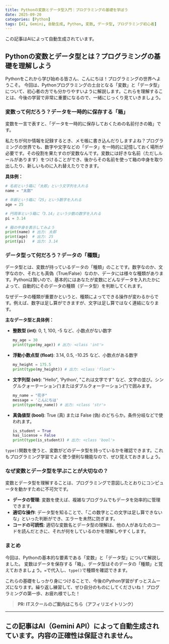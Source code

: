 ```yaml
---
title: Pythonの変数とデータ型入門｜プログラミングの基礎を学ぼう
date: 2025-09-20
categories: [Python]
tags: [AI, Gemini, 自動生成, Python, 変数, データ型, プログラミング初心者]
---
```


この記事はAIによって自動生成されています。

## Pythonの変数とデータ型とは？プログラミングの基礎を理解しよう

Pythonをこれから学び始める皆さん、こんにちは！プログラミングの世界へようこそ。
今回は、Pythonプログラミングの土台となる「変数」と「データ型」について、初心者の方でも分かりやすいように解説します。これらを理解することは、今後の学習で非常に重要になるので、一緒にじっくり見ていきましょう。

### 変数って何だろう？データを一時的に保存する「箱」

変数を一言で表すと、「データを一時的に保存しておくための名前付きの箱」です。

私たちが何か情報を記録するとき、メモ帳に書き込んだりしますよね？プログラミングの世界でも、数字や文字などの「データ」を一時的に記憶しておく場所が必要です。その役割を果たすのが変数なんです。変数には好きな名前（ただしルールがあります）をつけることができ、後からその名前を使って箱の中身を取り出したり、新しいものに入れ替えたりできます。

**具体例：**

```python
# 名前という箱に「太郎」という文字列を入れる
name = "太郎"

# 年齢という箱に「25」という数字を入れる
age = 25

# 円周率という箱に「3.14」という少数の数字を入れる
pi = 3.14

# 箱の中身を表示してみよう
print(name) # 出力: 太郎
print(age)  # 出力: 25
print(pi)   # 出力: 3.14
```

### データ型って何だろう？データの「種類」

データ型とは、変数が持っているデータの「種類」のことです。数字なのか、文字なのか、それとも真偽（True/False）なのか、データには様々な種類があります。Pythonは賢いので、基本的にはあなたが変数にどんなデータを入れたかによって、自動的にそのデータの種類（データ型）を判断してくれます。

なぜデータの種類が重要かというと、種類によってできる操作が変わるからです。例えば、数字は足し算ができますが、文字は足し算ではなく連結になります。

**主なデータ型と具体例：**

*   **整数型 (int)**: 0, 1, 100, -5 など、小数点がない数字
    ```python
    my_age = 30
    print(type(my_age)) # 出力: <class 'int'>
    ```
*   **浮動小数点型 (float)**: 3.14, 0.5, -10.25 など、小数点がある数字
    ```python
    my_height = 175.5
    print(type(my_height)) # 出力: <class 'float'>
    ```
*   **文字列型 (str)**: "Hello", 'Python', "これは文字です" など、文字の並び。シングルクォーテーション(')またはダブルクォーテーション(")で囲みます。
    ```python
    my_name = "花子"
    message = 'こんにちは'
    print(type(my_name)) # 出力: <class 'str'>
    ```
*   **真偽値型 (bool)**: True (真) または False (偽) のどちらか。条件分岐などで使われます。
    ```python
    is_student = True
    has_license = False
    print(type(is_student)) # 出力: <class 'bool'>
    ```

`type()`関数を使うと、変数がどのデータ型を持っているかを確認できます。これもプログラミング学習でよく使う便利な機能なので、ぜひ覚えておきましょう。

### なぜ変数とデータ型を学ぶことが大切なの？

変数とデータ型を理解することは、プログラミングで意図したとおりにコンピュータを動かすために不可欠です。

*   **データの管理**: 変数を使えば、複雑なプログラムでもデータを効率的に管理できます。
*   **適切な操作**: データ型を知ることで、「この数字とこの文字は足し算できないな」といった判断ができ、エラーを未然に防ぎます。
*   **コードの可読性**: 適切な変数名とデータ型の理解は、他の人があなたのコードを読んだときに、それが何をしているのかを理解しやすくします。

### まとめ

今回は、Pythonの基本的な要素である「変数」と「データ型」について解説しました。
変数はデータを保存する「箱」、データ型はそのデータの「種類」と覚えておきましょう。`=`で代入し、`type()`で種類を確認できます。

これらの基礎をしっかり身につけることで、今後のPython学習がずっとスムーズになります。繰り返し練習して、ぜひ自分のものにしてくださいね！
プログラミングの第一歩、お疲れ様でした！
> **PR: ITスクールのご案内はこちら（アフィリエイトリンク）**

---
この記事はAI（Gemini API）によって自動生成されています。内容の正確性は保証されません。
---
